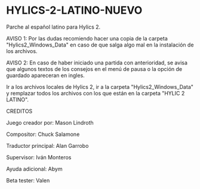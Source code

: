 # HYLICS-2-LATINO-NUEVO
Parche al español latino para Hylics 2.

AVISO 1: Por las dudas recomiendo hacer una copia de la carpeta "Hylics2_Windows_Data" en caso de que salga algo mal en la instalación de los archivos.

AVISO 2: En caso de haber iniciado una partida con anterioridad, se avisa que algunos textos de los consejos en el menú de pausa o la opción de guardado apareceran en ingles.

Ir a los archivos locales de Hylics 2, ir a la carpeta "Hylics2_Windows_Data" y remplazar todos los archivos con los que están en la carpeta "HYLIC 2 LATINO".

CREDITOS

Juego creador por: Mason Lindroth

Compositor: Chuck Salamone

Traductor principal: Alan Garrobo

Supervisor: Iván Monteros

Ayuda adicional: Abym

Beta tester: Valen
 
